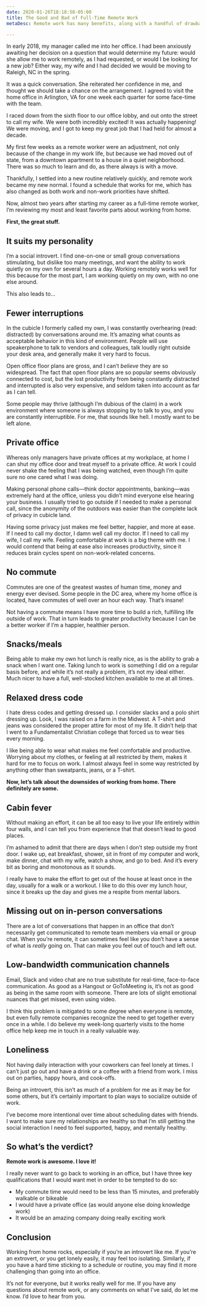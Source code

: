 ```yaml
---
date: 2020-01-26T18:18:58-05:00
title: The Good and Bad of Full-Time Remote Work
metaDesc: Remote work has many benefits, along with a handful of drawbacks.

---
```

In early 2018, my manager called me into her office. I had been anxiously awaiting her decision on a question that would determine my future: would she allow me to work remotely, as I had requested, or would I be looking for a new job? Either way, my wife and I had decided we would be moving to Raleigh, NC in the spring.

It was a quick conversation. She reiterated her confidence in me, and thought we should take a chance on the arrangement. I agreed to visit the home office in Arlington, VA for one week each quarter for some face-time with the team.

I raced down from the sixth floor to our office lobby, and out onto the street to call my wife. We were both incredibly excited! It was actually happening! We were moving, and I got to keep my great job that I had held for almost a decade.

My first few weeks as a remote worker were an adjustment, not only because of the change in my work life, but because we had moved out of state, from a downtown apartment to a house in a quiet neighborhood. There was so much to learn and do, as there always is with a move.

Thankfully, I settled into a new routine relatively quickly, and remote work became my new normal. I found a schedule that works for me, which has also changed as both work and non-work priorities have shifted.

Now, almost two years after starting my career as a full-time remote worker, I’m reviewing my most and least favorite parts about working from home.

**First, the great stuff.**

## It suits my personality

I’m a social introvert. I find one-on-one or small group conversations stimulating, but dislike too many meetings, and want the ability to work quietly on my own for several hours a day. Working remotely works well for this because for the most part, I am working quietly on my own, with no one else around.

This also leads to…

## Fewer interruptions

In the cubicle I formerly called my own, I was constantly overhearing (read: distracted) by conversations around me. It’s amazing what counts as acceptable behavior in this kind of environment. People will use speakerphone to talk to vendors and colleagues, talk loudly right outside your desk area, and generally make it very hard to focus.

Open office floor plans are gross, and I can’t _believe_ they are so widespread. The fact that open floor plans are so popular seems obviously connected to cost, but the lost productivity from being constantly distracted and interrupted is also very expensive, and seldom taken into account as far as I can tell.

Some people may thrive (although I’m dubious of the claim) in a work environment where someone is always stopping by to talk to you, and you are constantly interruptible. For me, that sounds like hell. I mostly want to be left alone.

## Private office

Whereas only managers have private offices at my workplace, at home I can shut my office door and treat myself to a private office. At work I could never shake the feeling that I was being watched, even though I’m quite sure no one cared what I was doing.

Making personal phone calls—think doctor appointments, banking—was extremely hard at the office, unless you didn’t mind everyone else hearing your business. I usually tried to go outside if I needed to make a personal call, since the anonymity of the outdoors was easier than the complete lack of privacy in cubicle land.

Having some privacy just makes me feel better, happier, and more at ease. If I need to call my doctor, I damn well call my doctor. If I need to call my wife, I call my wife. Feeling comfortable at work is a big theme with me. I would contend that being at ease also increases productivity, since it reduces brain cycles spent on non-work-related concerns.

## No commute

Commutes are one of the greatest wastes of human time, money and energy ever devised. Some people in the DC area, where my home office is located, have commutes of well over an hour each way. That’s insane!

Not having a commute means I have more time to build a rich, fulfilling life outside of work. That in turn leads to greater productivity because I can be a better worker if I’m a happier, healthier person.

## Snacks/meals

Being able to make my own hot lunch is really nice, as is the ability to grab a snack when I want one. Taking lunch to work is something I did on a regular basis before, and while it’s not really a problem, it’s not my ideal either. Much nicer to have a full, well-stocked kitchen available to me at all times.

## Relaxed dress code

I hate dress codes and getting dressed up. I consider slacks and a polo shirt dressing up. Look, I was raised on a farm in the Midwest. A T-shirt and jeans was considered the proper attire for most of my life. It didn’t help that I went to a Fundamentalist Christian college that forced us to wear ties every morning.

I like being able to wear what makes me feel comfortable and productive. Worrying about my clothes, or feeling at all restricted by them, makes it hard for me to focus on work. I almost always feel in some way restricted by anything other than sweatpants, jeans, or a T-shirt.

**Now, let’s talk about the downsides of working from home. There definitely are some.**

## Cabin fever

Without making an effort, it can be all too easy to live your life entirely within four walls, and I can tell you from experience that that doesn’t lead to good places.

I’m ashamed to admit that there are days when I don’t step outside my front door. I wake up, eat breakfast, shower, sit in front of my computer and work, make dinner, chat with my wife, watch a show, and go to bed. And it’s every bit as boring and monotonous as it sounds.

I really have to make the effort to get out of the house at least once in the day, usually for a walk or a workout. I like to do this over my lunch hour, since it breaks up the day and gives me a respite from mental labors.

## Missing out on in-person conversations

There are a lot of conversations that happen in an office that don’t necessarily get communicated to remote team members via email or group chat. When you’re remote, it can sometimes feel like you don’t have a sense of what is _really_ going on. That can make you feel out of touch and left out.

## Low-bandwidth communication channels

Email, Slack and video chat are no true substitute for real-time, face-to-face communication. As good as a Hangout or GoToMeeting is, it’s not as good as being in the same room with someone. There are lots of slight emotional nuances that get missed, even using video.

I think this problem is mitigated to some degree when everyone is remote, but even fully remote companies recognize the need to get together every once in a while. I do believe my week-long quarterly visits to the home office help keep me in touch in a really valuable way.

## Loneliness

Not having daily interaction with your coworkers can feel lonely at times. I can’t just go out and have a drink or a coffee with a friend from work. I miss out on parties, happy hours, and cook-offs.

Being an introvert, this isn’t as much of a problem for me as it may be for some others, but it’s certainly important to plan ways to socialize outside of work.

I’ve become more intentional over time about scheduling dates with friends. I want to make sure my relationships are healthy so that I’m still getting the social interaction I need to feel supported, happy, and mentally healthy.

## So what’s the verdict?

**Remote work is awesome. I love it!**

I really never want to go back to working in an office, but I have three key qualifications that I would want met in order to be tempted to do so:

* My commute time would need to be less than 15 minutes, and preferably walkable or bikeable
* I would have a private office (as would anyone else doing knowledge work)
* It would be an amazing company doing really exciting work

## Conclusion

Working from home rocks, especially if you’re an introvert like me. If you’re an extrovert, or you get lonely easily, it may feel too isolating. Similarly, if you have a hard time sticking to a schedule or routine, you may find it more challenging than going into an office.

It’s not for everyone, but it works really well for me. If you have any questions about remote work, or any comments on what I’ve said, do let me know. I’d love to hear from you.